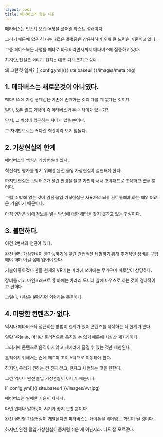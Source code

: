 ```yaml
---
layout: post
title: 메타버스가 힘든 이유
---
```


메타버스는 인간의 오랜 욕망을 풀어줄 라스트 성배이다.

그러기 때문에 많은 회사는 새로운 플랫폼을 상용화하기 위해 큰 노력을 기울이고 있다.

그중 페이스북은 사명을 메타로 바꿔버리면서까지 메타버스에 집중하고 있다.

하지만, 현실은 메타가 원하는 대로 되지 못하고 있다.  

왜 그런 것 일까?
![_config.yml]({{ site.baseurl }}/images/meta.png)



<h2>1. 메타버스는 새로운것이 아니였다.</h2>

메타버스에 가장 문제점은 기존에 존재하는 것과 다를 게 없다는 것이다.

일단, 오픈 월드 게임이 즉 메타버스와 무슨 차이가 있는가?

단지, 그 세상에 접근하는 차이가 있을 뿐이다.

그 차이만으로는 커다란 혁신이라 보기 힘들다.


<h2>2. 가상현실의 한계</h2>

메타버스의 핵심은 가상현실에 있다.

혁신적인 평가를 받기 위해선 완전 몰입 가상현실이 실현돼야 한다.

하지만 현실은 모니터 2개 달린 안경을 쓸고 가만히 서서 조이패드로 조작하고 있을 뿐이다.

그럴 수 밖에 없는 것이 완전 몰입 가상현실은 사용자의 뇌를 컨트롤해야 하는 매우 어려운 기술이기 때문이다.

아직 인간은 뇌에 정보를 넣는 방법에 대한 해답을 찾지 못하고 있는 현실이다.



<h2>3. 불편하다.</h2>

이건 2번쨰와 연관이 있다.

완전 몰입 가상현실이 불가능하기에 우린 간접적인 체험하기 위해 추가적인 장비를 구입해야 하며 이걸 몸에 입어야 한다.

기술이 좋아졌다 한들 현재의 VR기는 머리에 쓰기에는 무거우며 피로감이 상당하다.

장비를 끼고 마인크래프트 할 바에는 차라리 모니터 앞에 마우스로 하는 것이 경제적이고 편하다.

그렇다, 사람은 불편하면 외면하는 동물이다.



<h2>4. 마땅한 컨텐츠가 없다.</h2>

역시나 메타버스의 접근하는 방법이 한계가 있어 콘텐츠를 제작하는 데 한계가 있다.

일단 VR는 손, 머리만 물리적으로 움직일 수 있기 때문에 사실상 제자리이다.

그러기에 콘텐츠로 움직이지 않고 제자리에 즐길 수 있는 것만 제한된다.

움직이기 위해서는 손에 패드의 조이스틱으로 이동해야 한다.

하지만, 우리가 원하는 건 진짜 걷고, 만지고 체험하는 것을 원한다.

그건 역시나 완전 몰입 가상현실이 아니기 때문이다.

![_config.yml]({{ site.baseurl }}/images/vvr.jpg)


메타버스는 실패한 기술이 아니다. 

다면 언제나 말하듯이 시기가 좋지 못할 뿐이다.

완전 몰입형 가상현실이 개발된다면 메타버스는 아이폰을 뛰어넘는 혁신이 될 것이다.

하지만, 완전 몰입 가상현실이 좀처럼 쉬운 게 아닌지라. 나도 잘 모르겠다. 